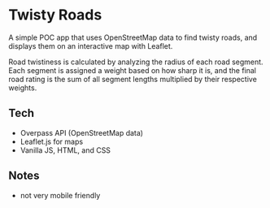 # Twisty Roads

A simple POC app that uses OpenStreetMap data to find twisty roads, and displays them on an interactive map with Leaflet.

Road twistiness is calculated by analyzing the radius of each road segment. Each segment is assigned a weight based on how sharp it is, 
and the final road rating is the sum of all segment lengths multiplied by their respective weights.

## Tech
- Overpass API (OpenStreetMap data)
- Leaflet.js for maps
- Vanilla JS, HTML, and CSS

## Notes
- not very mobile friendly
